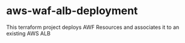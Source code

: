 # aws-waf-alb-deployment
This terraform project deploys AWF Resources and associates it to an existing AWS ALB
